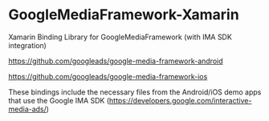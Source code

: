 # GoogleMediaFramework-Xamarin
Xamarin Binding Library for GoogleMediaFramework (with IMA SDK integration)

https://github.com/googleads/google-media-framework-android

https://github.com/googleads/google-media-framework-ios

These bindings include the necessary files from the Android/iOS demo apps that use the Google IMA SDK (https://developers.google.com/interactive-media-ads/)
